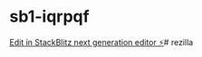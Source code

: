# sb1-iqrpqf

[Edit in StackBlitz next generation editor ⚡️](https://stackblitz.com/~/github.com/BinuHlb/sb1-iqrpqf)#   r e z i l l a  
 
